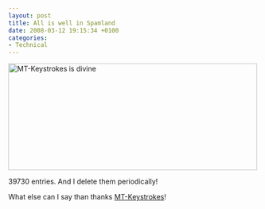 ```yaml
---
layout: post
title: All is well in Spamland
date: 2008-03-12 19:15:34 +0100
categories:
- Technical
---
```

<img src="http://www.rusiczki.net/blog/blogpics/mtkeystrokes-is-divine.png" width="500" height="215" alt="MT-Keystrokes is divine" class="image" />

39730 entries. And I delete them periodically!

What else can I say than thanks <a href="http://overstated.net/projects/mt-keystrokes/">MT-Keystrokes</a>!

